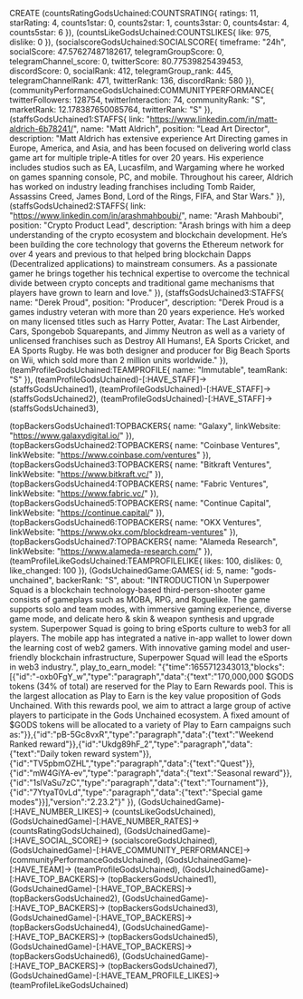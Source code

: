 CREATE
(countsRatingGodsUchained:COUNTSRATING{
    ratings: 11, 
    starRating: 4, 
    counts1star: 0, 
    counts2star: 1, 
    counts3star: 0, 
    counts4star: 4, 
    counts5star: 6 
}),
(countsLikeGodsUchained:COUNTSLIKES{
    like: 975, 
    dislike: 0
}),
(socialscoreGodsUchained:SOCIALSCORE{
    timeframe: "24h",
    socialScore: 47.57627487182617,
    telegramGroupScore: 0,
    telegramChannel_score: 0,
    twitterScore: 80.77539825439453,
    discordScore: 0,
    socialRank: 412,
    telegramGroup_rank: 445,
    telegramChannelRank: 471,
    twitterRank: 136,
    discordRank: 580
}),
(communityPerformanceGodsUchained:COMMUNITYPERFORMANCE{
    twitterFollowers: 128754,
    twitterInteraction: 74,
    communityRank: "S",
    marketRank: 12.178387650085764,
    twitterRank: "S"
}),
(staffsGodsUchained1:STAFFS{
    link: "https://www.linkedin.com/in/matt-aldrich-6b78241/",
    name: "Matt Aldrich",
    position: "Lead Art Director",
    description: "Matt Aldrich has extensive experience Art Directing games in Europe, America, and Asia, and has been focused on delivering world class game art for multiple triple-A titles for over 20 years. His experience includes studios such as EA, Lucasfilm, and Wargaming where he worked on games spanning console, PC, and mobile. Throughout his career, Aldrich has worked on industry leading franchises including Tomb Raider, Assassins Creed, James Bond, Lord of the Rings, FIFA, and Star Wars."
}),
(staffsGodsUchained2:STAFFS{
    link: "https://www.linkedin.com/in/arashmahboubi/",
    name: "Arash Mahboubi",
    position: "Crypto Product Lead",
    description: "Arash brings with him a deep understanding of the crypto ecosystem and blockchain development. He’s been building the core technology that governs the Ethereum network for over 4 years and previous to that helped bring blockchain Dapps (Decentralized applications) to mainstream consumers. As a passionate gamer he brings together his technical expertise to overcome the technical divide between crypto concepts and traditional game mechanisms that players have grown to learn and love."
}),
(staffsGodsUchained3:STAFFS{
    name: "Derek Proud",
    position: "Producer",
    description: "Derek Proud is a games industry veteran with more than 20 years experience. He’s worked on many licensed titles such as Harry Potter, Avatar: The Last Airbender, Cars, Spongebob Squarepants, and Jimmy Neutron as well as a variety of unlicensed franchises such as Destroy All Humans!, EA Sports Cricket, and EA Sports Rugby. He was both designer and producer for Big Beach Sports on Wii, which sold more than 2 million units worldwide."
}),
(teamProfileGodsUchained:TEAMPROFILE{
    name: "Immutable",
    teamRank: "S"
}),
(teamProfileGodsUchained)-[:HAVE_STAFF]-> (staffsGodsUchained1),
(teamProfileGodsUchained)-[:HAVE_STAFF]-> (staffsGodsUchained2),
(teamProfileGodsUchained)-[:HAVE_STAFF]-> (staffsGodsUchained3),

(topBackersGodsUchained1:TOPBACKERS{
    name: "Galaxy",
    linkWebsite: "https://www.galaxydigital.io/"
}),
(topBackersGodsUchained2:TOPBACKERS{
    name: "Coinbase Ventures",
    linkWebsite: "https://www.coinbase.com/ventures"
}),
(topBackersGodsUchained3:TOPBACKERS{
    name: "Bitkraft Ventures",
    linkWebsite: "https://www.bitkraft.vc/"
}),
(topBackersGodsUchained4:TOPBACKERS{
    name: "Fabric Ventures",
    linkWebsite: "https://www.fabric.vc/"
}),
(topBackersGodsUchained5:TOPBACKERS{
    name: "Continue Capital",
    linkWebsite: "https://continue.capital/"
}),
(topBackersGodsUchained6:TOPBACKERS{
    name: "OKX Ventures",
    linkWebsite: "https://www.okx.com/blockdream-ventures"
}),
(topBackersGodsUchained7:TOPBACKERS{
    name: "Alameda Research",
    linkWebsite: "https://www.alameda-research.com/"
}),
(teamProfileLikeGodsUchained:TEAMPROFILELIKE{
    likes: 100,
    dislikes: 0,
    like_changed: 100
}),
(GodsUchainedGame:GAMES{
    id: 5,
    name: "gods-unchained",
    backerRank: "S",
    about: "INTRODUCTION \n Superpower Squad is a blockchain technology-based third-person-shooter game consists of gameplays such as MOBA, RPG, and Roguelike. The game supports solo and team modes, with immersive gaming experience, diverse game mode, and delicate hero & skin & weapon synthesis and upgrade system. Superpower Squad is going to bring eSports culture to web3 for all players. The mobile app has integrated a native in-app wallet to lower down the learning cost of web2 gamers. With innovative gaming model and user-friendly blockchain infrastructure, Superpower Squad will lead the eSports in web3 industry.",
    play_to_earn_model: "{\"time\":1655712343013,\"blocks\":[{\"id\":\"-oxb0FgY_w\",\"type\":\"paragraph\",\"data\":{\"text\":\"170,000,000 $GODS tokens (34% of total) are reserved for the Play to Earn Rewards pool. This is the largest allocation as Play to Earn is the key value proposition of Gods Unchained. With this rewards pool, we aim to attract a large group of active players to participate in the Gods Unchained ecosystem. A fixed amount of $GODS tokens will be allocated to a variety of Play to Earn campaigns such as:\"}},{\"id\":\"pB-5Gc8vxR\",\"type\":\"paragraph\",\"data\":{\"text\":\"Weekend Ranked reward\"}},{\"id\":\"Ukdg89hF_2\",\"type\":\"paragraph\",\"data\":{\"text\":\"Daily token reward system\"}},{\"id\":\"TV5pbmOZHL\",\"type\":\"paragraph\",\"data\":{\"text\":\"Quest\"}},{\"id\":\"mW4GiYA-ev\",\"type\":\"paragraph\",\"data\":{\"text\":\"Seasonal reward\"}},{\"id\":\"1slVaSu7zC\",\"type\":\"paragraph\",\"data\":{\"text\":\"Tournament\"}},{\"id\":\"7YtyaT0vLd\",\"type\":\"paragraph\",\"data\":{\"text\":\"Special game modes\"}}],\"version\":\"2.23.2\"}"
}),
(GodsUchainedGame)-[:HAVE_NUMBER_LIKES]-> (countsLikeGodsUchained),
(GodsUchainedGame)-[:HAVE_NUMBER_RATES]-> (countsRatingGodsUchained),
(GodsUchainedGame)-[:HAVE_SOCIAL_SCORE]-> (socialscoreGodsUchained),
(GodsUchainedGame)-[:HAVE_COMMUNITY_PERFORMANCE]-> (communityPerformanceGodsUchained),
(GodsUchainedGame)-[:HAVE_TEAM]-> (teamProfileGodsUchained),
(GodsUchainedGame)-[:HAVE_TOP_BACKERS]-> (topBackersGodsUchained1),
(GodsUchainedGame)-[:HAVE_TOP_BACKERS]-> (topBackersGodsUchained2),
(GodsUchainedGame)-[:HAVE_TOP_BACKERS]-> (topBackersGodsUchained3),
(GodsUchainedGame)-[:HAVE_TOP_BACKERS]-> (topBackersGodsUchained4),
(GodsUchainedGame)-[:HAVE_TOP_BACKERS]-> (topBackersGodsUchained5),
(GodsUchainedGame)-[:HAVE_TOP_BACKERS]-> (topBackersGodsUchained6),
(GodsUchainedGame)-[:HAVE_TOP_BACKERS]-> (topBackersGodsUchained7),
(GodsUchainedGame)-[:HAVE_TEAM_PROFILE_LIKES]-> (teamProfileLikeGodsUchained)

